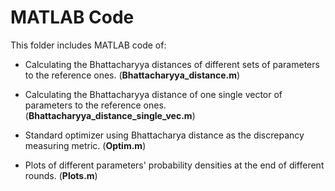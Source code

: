 MATLAB Code
============

This folder includes MATLAB code of:

* Calculating the Bhattacharyya distances of different sets of parameters to the reference ones. (**Bhattacharyya_distance.m**)

* Calculating the Bhattacharyya distance of one single vector of parameters to the reference ones. (**Bhattacharyya_distance_single_vec.m**)

* Standard optimizer using Bhattacharya distance as the discrepancy measuring metric. (**Optim.m**) 

* Plots of different parameters' probability densities at the end of different rounds. (**Plots.m**)



